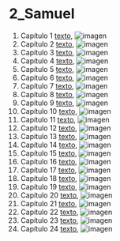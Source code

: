 # 2_Samuel

1. Capítulo 1 [texto](texto_filtrado/AT/2_Sm/2_Sm_1.txt), ![imagen](nube_de_palabras/AT/2_Sm/2_Sm_1.png)
2. Capítulo 2 [texto](texto_filtrado/AT/2_Sm/2_Sm_2.txt), ![imagen](nube_de_palabras/AT/2_Sm/2_Sm_2.png)
3. Capítulo 3 [texto](texto_filtrado/AT/2_Sm/2_Sm_3.txt), ![imagen](nube_de_palabras/AT/2_Sm/2_Sm_3.png)
4. Capítulo 4 [texto](texto_filtrado/AT/2_Sm/2_Sm_4.txt), ![imagen](nube_de_palabras/AT/2_Sm/2_Sm_4.png)
5. Capítulo 5 [texto](texto_filtrado/AT/2_Sm/2_Sm_5.txt), ![imagen](nube_de_palabras/AT/2_Sm/2_Sm_5.png)
6. Capítulo 6 [texto](texto_filtrado/AT/2_Sm/2_Sm_6.txt), ![imagen](nube_de_palabras/AT/2_Sm/2_Sm_6.png)
7. Capítulo 7 [texto](texto_filtrado/AT/2_Sm/2_Sm_7.txt), ![imagen](nube_de_palabras/AT/2_Sm/2_Sm_7.png)
8. Capítulo 8 [texto](texto_filtrado/AT/2_Sm/2_Sm_8.txt), ![imagen](nube_de_palabras/AT/2_Sm/2_Sm_8.png)
9. Capítulo 9 [texto](texto_filtrado/AT/2_Sm/2_Sm_9.txt), ![imagen](nube_de_palabras/AT/2_Sm/2_Sm_9.png)
10. Capítulo 10 [texto](texto_filtrado/AT/2_Sm/2_Sm_10.txt), ![imagen](nube_de_palabras/AT/2_Sm/2_Sm_10.png)
11. Capítulo 11 [texto](texto_filtrado/AT/2_Sm/2_Sm_11.txt), ![imagen](nube_de_palabras/AT/2_Sm/2_Sm_11.png)
12. Capítulo 12 [texto](texto_filtrado/AT/2_Sm/2_Sm_12.txt), ![imagen](nube_de_palabras/AT/2_Sm/2_Sm_12.png)
13. Capítulo 13 [texto](texto_filtrado/AT/2_Sm/2_Sm_13.txt), ![imagen](nube_de_palabras/AT/2_Sm/2_Sm_13.png)
14. Capítulo 14 [texto](texto_filtrado/AT/2_Sm/2_Sm_14.txt), ![imagen](nube_de_palabras/AT/2_Sm/2_Sm_14.png)
15. Capítulo 15 [texto](texto_filtrado/AT/2_Sm/2_Sm_15.txt), ![imagen](nube_de_palabras/AT/2_Sm/2_Sm_15.png)
16. Capítulo 16 [texto](texto_filtrado/AT/2_Sm/2_Sm_16.txt), ![imagen](nube_de_palabras/AT/2_Sm/2_Sm_16.png)
17. Capítulo 17 [texto](texto_filtrado/AT/2_Sm/2_Sm_17.txt), ![imagen](nube_de_palabras/AT/2_Sm/2_Sm_17.png)
18. Capítulo 18 [texto](texto_filtrado/AT/2_Sm/2_Sm_18.txt), ![imagen](nube_de_palabras/AT/2_Sm/2_Sm_18.png)
19. Capítulo 19 [texto](texto_filtrado/AT/2_Sm/2_Sm_19.txt), ![imagen](nube_de_palabras/AT/2_Sm/2_Sm_19.png)
20. Capítulo 20 [texto](texto_filtrado/AT/2_Sm/2_Sm_20.txt), ![imagen](nube_de_palabras/AT/2_Sm/2_Sm_20.png)
21. Capítulo 21 [texto](texto_filtrado/AT/2_Sm/2_Sm_21.txt), ![imagen](nube_de_palabras/AT/2_Sm/2_Sm_21.png)
22. Capítulo 22 [texto](texto_filtrado/AT/2_Sm/2_Sm_22.txt), ![imagen](nube_de_palabras/AT/2_Sm/2_Sm_22.png)
23. Capítulo 23 [texto](texto_filtrado/AT/2_Sm/2_Sm_23.txt), ![imagen](nube_de_palabras/AT/2_Sm/2_Sm_23.png)
24. Capítulo 24 [texto](texto_filtrado/AT/2_Sm/2_Sm_24.txt), ![imagen](nube_de_palabras/AT/2_Sm/2_Sm_24.png)
